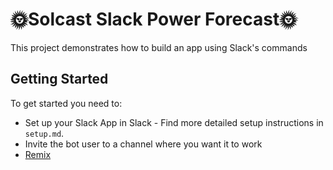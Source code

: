 # 🌞Solcast Slack Power Forecast🌞
This project demonstrates how to build an app using Slack's commands

## Getting Started
To get started you need to:
- Set up your Slack App in Slack - Find more detailed setup instructions in `setup.md`.
- Invite the bot user to a channel where you want it to work
- [Remix](https://glitch.com/edit/#!/remix/solcast-slack)
